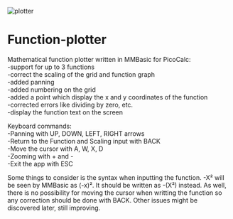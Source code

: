 ![plotter](https://github.com/user-attachments/assets/6b6370fd-d88e-4635-bd8e-5c667a9a827f)

# Function-plotter
Mathematical function plotter written in MMBasic for PicoCalc:       
-support for up to 3 functions     
-correct the scaling of the grid and function graph        
-added panning           
-added numbering on the grid        
-added a point which display the x and y coordinates of the function        
-corrected errors like dividing by zero, etc.             
-display the function text on the screen               

Keyboard commands:          
-Panning with UP, DOWN, LEFT, RIGHT arrows         
-Return to the Function and Scaling input with BACK        
-Move the cursor with A, W, X, D         
-Zooming with + and -            
-Exit the app with ESC            

Some things to consider is the syntax when inputting the function. -X² will be seen by MMBasic as (-x)². It should be written as -(X²) instead. As well, there is no possibility for moving the cursor when writting the function so any correction should be done with BACK. Other issues might be discovered later, still improving.
